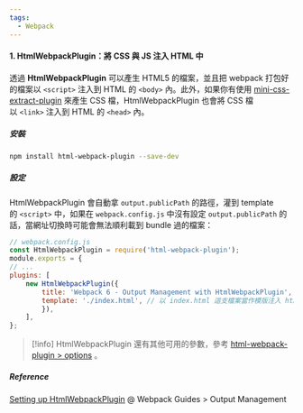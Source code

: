 ```yaml
---
tags:
  - Webpack
---
```

#### 1. HtmlWebpackPlugin：將 CSS 與 JS 注入 HTML 中

透過 **HtmlWebpackPlugin** 可以產生 HTML5 的檔案，並且把 webpack 打包好的檔案以 `<script>` 注入到 HTML 的 `<body>` 內。此外，如果你有使用 [mini-css-extract-plugin](https://github.com/webpack-contrib/mini-css-extract-plugin) 來產生 CSS 檔，HtmlWebpackPlugin 也會將 CSS 檔以 `<link>` 注入到 HTML 的 `<head>` 內。

##### 安裝

```bash
npm install html-webpack-plugin --save-dev
```

##### 設定

HtmlWebpackPlugin 會自動拿 `output.publicPath` 的路徑，灌到 template 的 `<script>` 中，如果在 `webpack.config.js` 中沒有設定 `output.publicPath` 的話，當網址切換時可能會無法順利載到 bundle 過的檔案：

```js
// webpack.config.js
const HtmlWebpackPlugin = require('html-webpack-plugin');
module.exports = {  
// ...  
plugins: [    
	new HtmlWebpackPlugin({      
		title: 'Webpack 6 - Output Management with HtmlWebpackPlugin',  
		template: './index.html', // 以 index.html 這支檔案當作模版注入 html    
		}),  
	],
};

```

> [!info]
> HtmlWebpackPlugin 還有其他可用的參數，參考 [html-webpack-plugin > options](https://github.com/jantimon/html-webpack-plugin#options) 。


##### Reference
[Setting up HtmlWebpackPlugin](https://webpack.js.org/guides/output-management/#setting-up-htmlwebpackplugin) @ Webpack Guides > Output Management